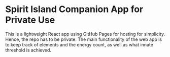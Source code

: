 # Spirit Island Companion App for Private Use
This is a lightweight React app using GitHub Pages for hosting for simplicity. Hence, the repo has to be private. The main functionality of the web app is to keep track of elements and the energy count, as well as what innate threshold is achieved.